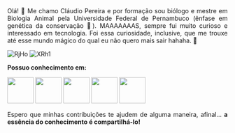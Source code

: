 <div align="justify"> Olá! 👋 Me chamo Cláudio Pereira e por formação sou biólogo e mestre em Biologia Animal pela Universidade Federal de Pernambuco (ênfase em genética da conservação 🧬). 
MAAAAAAAS, sempre fui muito curioso e interessado em tecnologia. Foi essa curiosidade, inclusive, que me trouxe até esse mundo mágico do qual eu não quero mais sair hahaha.  🤟 </p>



![RjHo](https://user-images.githubusercontent.com/101600143/167058283-5a788e5c-2f6c-4e2a-bacd-fca415f984d4.gif)       ![XRh1](https://user-images.githubusercontent.com/101600143/167057929-f952fb10-05a7-4d98-b0ef-dd6b317150e1.gif)


<b> Possuo conhecimento em: </b>

<img src="https://cdn.jsdelivr.net/gh/devicons/devicon/icons/java/java-original-wordmark.svg" width="60" height="60"/> <img src="https://cdn.jsdelivr.net/gh/devicons/devicon/icons/mysql/mysql-original-wordmark.svg" width="60" height="60"/> <img src="https://cdn.jsdelivr.net/gh/devicons/devicon/icons/spring/spring-original-wordmark.svg" width="60" height="60"/> <img src="https://cdn.jsdelivr.net/gh/devicons/devicon/icons/photoshop/photoshop-line.svg" width="60" height="60"/> <img src="https://cdn.jsdelivr.net/gh/devicons/devicon/icons/git/git-original-wordmark.svg" width="60" height="60"/>

<div align="justify"> Espero que minhas contribuições te ajudem de alguma maneira, afinal... <b> a essência do conhecimento é compartilhá-lo! </b> </p>


















